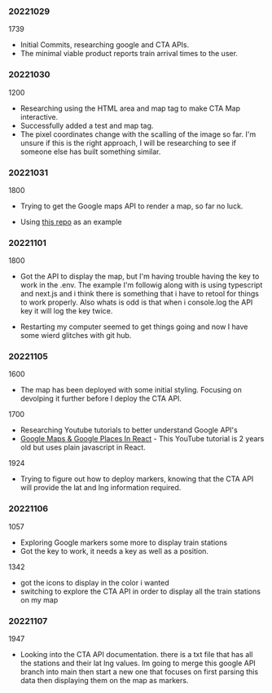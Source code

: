 ### 20221029

  1739 

  * Initial Commits, researching google and CTA APIs. 
  * The minimal viable product reports train arrival times to the user. 

### 20221030

  1200 

  * Researching using the HTML area and map tag to make CTA Map interactive. 
  * Successfully added a test and map tag. 
  * The pixel coordinates change with the scalling of the image so far. I'm unsure if this is the right approach, I will be researching to see if someone else has built something similar. 


### 20221031

  1800

  * Trying to get the Google maps API to render a map, so far no luck. 

  * Using [this repo](https://github.com/leighhalliday/google-maps-react-crash-course) as an example 

### 20221101

  1800 

  * Got the API to display the map, but I'm having trouble having the key to work in the .env. The example I'm followig along with is using typescript and next.js and i think there is something that i have to retool for things to work properly. Also whats is odd is that when i console.log the API key it will log the key twice.
 
  * Restarting my computer seemed to get things going and now I have some wierd glitches with git hub.

### 20221105
  
  1600 

  * The map has been deployed with some initial styling. Focusing on devolping it further before I deploy the CTA API. 

  1700 

  * Researching Youtube tutorials to better understand Google API's
  * [Google Maps & Google Places In React](https://www.youtube.com/watch?v=WZcxJGmLbSo) - This YouTube tutorial is 2 years old but uses plain javascript in React. 

  1924 

  * Trying to figure out how to deploy markers, knowing that the CTA API will provide the lat and lng information required. 

### 20221106

  1057

  * Exploring Google markers some more to display train stations 
  * Got the key to work, it needs a key as well as a position. 
  
  1342 

  * got the icons to display in the color i wanted 
  * switching to explore the CTA API in order to display all the train stations on my map

### 20221107

  1947

  * Looking into the CTA API documentation. there is a txt file that has all the stations and their lat lng values. Im going to merge this google API branch into main then start a new one that focuses on first parsing this data then displaying them on the map as markers. 


  